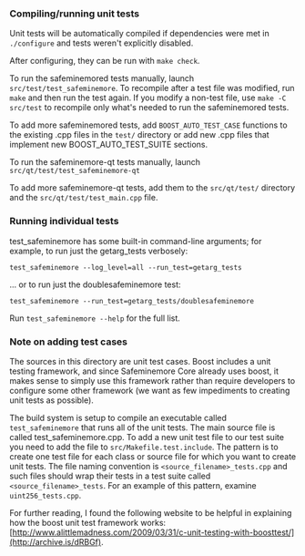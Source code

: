 ### Compiling/running unit tests

Unit tests will be automatically compiled if dependencies were met in `./configure`
and tests weren't explicitly disabled.

After configuring, they can be run with `make check`.

To run the safeminemored tests manually, launch `src/test/test_safeminemore`. To recompile
after a test file was modified, run `make` and then run the test again. If you
modify a non-test file, use `make -C src/test` to recompile only what's needed
to run the safeminemored tests.

To add more safeminemored tests, add `BOOST_AUTO_TEST_CASE` functions to the existing
.cpp files in the `test/` directory or add new .cpp files that
implement new BOOST_AUTO_TEST_SUITE sections.

To run the safeminemore-qt tests manually, launch `src/qt/test/test_safeminemore-qt`

To add more safeminemore-qt tests, add them to the `src/qt/test/` directory and
the `src/qt/test/test_main.cpp` file.

### Running individual tests

test_safeminemore has some built-in command-line arguments; for
example, to run just the getarg_tests verbosely:

    test_safeminemore --log_level=all --run_test=getarg_tests

... or to run just the doublesafeminemore test:

    test_safeminemore --run_test=getarg_tests/doublesafeminemore

Run `test_safeminemore --help` for the full list.

### Note on adding test cases

The sources in this directory are unit test cases.  Boost includes a
unit testing framework, and since Safeminemore Core already uses boost, it makes
sense to simply use this framework rather than require developers to
configure some other framework (we want as few impediments to creating
unit tests as possible).

The build system is setup to compile an executable called `test_safeminemore`
that runs all of the unit tests.  The main source file is called
test_safeminemore.cpp. To add a new unit test file to our test suite you need
to add the file to `src/Makefile.test.include`. The pattern is to create
one test file for each class or source file for which you want to create
unit tests.  The file naming convention is `<source_filename>_tests.cpp`
and such files should wrap their tests in a test suite
called `<source_filename>_tests`. For an example of this pattern,
examine `uint256_tests.cpp`.

For further reading, I found the following website to be helpful in
explaining how the boost unit test framework works:
[http://www.alittlemadness.com/2009/03/31/c-unit-testing-with-boosttest/](http://archive.is/dRBGf).
